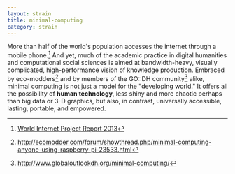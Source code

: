```yaml
---
layout: strain
title: minimal-computing
category: strain
---
```


<!-- A 75-100 word paragraph describing the motivation behind these projects -->
More than half of the world's population accesses the internet through a mobile phone.[^1] And yet, much of the academic practice in digital humanities and computational social sciences is aimed at bandwidth-heavy, visually complicated, high-performance vision of knowledge production. Embraced by eco-modders[^2] and by members of the GO::DH community[^3] alike, minimal computing is not just a model for the "developing world." It offers all the possibility of **human technology**, less shiny and more chaotic perhaps than big data or 3-D graphics, but also, in contrast, universally accessible, lasting, portable, and empowered.


[^1]: [World Internet Project Report 2013](http://www.worldinternetproject.net/?pg=reports#reports)
[^2]: <http://ecomodder.com/forum/showthread.php/minimal-computing-anyone-using-raspberry-pi-23533.html>
[^3]: <http://www.globaloutlookdh.org/minimal-computing/>
